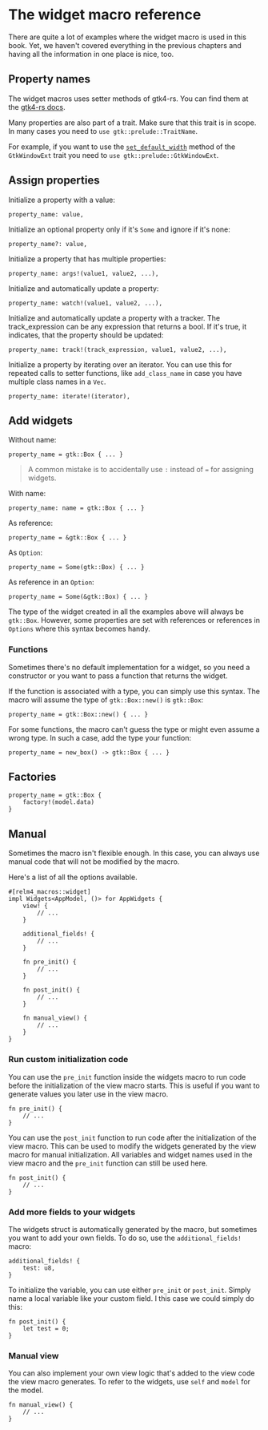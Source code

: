 # The widget macro reference

There are quite a lot of examples where the widget macro is used in this book. Yet, we haven't covered everything in the previous chapters and having all the information in one place is nice, too.

## Property names

The widget macros uses setter methods of gtk4-rs. You can find them at the [gtk4-rs docs](https://gtk-rs.org/gtk4-rs/git/docs/gtk4/index.html).

Many properties are also part of a trait. Make sure that this trait is in scope. In many cases you need to `use gtk::prelude::TraitName`.

For example, if you want to use the [`set_default_width`](https://gtk-rs.org/gtk4-rs/git/docs/gtk4/prelude/trait.GtkWindowExt.html#tymethod.set_default_width) method of the `GtkWindowExt` trait you need to `use gtk::prelude::GtkWindowExt`.

## Assign properties

Initialize a property with a value:

```rust,no_run,noplayground
property_name: value,
```

Initialize an optional property only if it's `Some` and ignore if it's none:

```rust,no_run,noplayground
property_name?: value,
```

Initialize a property that has multiple properties:

```rust,no_run,noplayground
property_name: args!(value1, value2, ...),
```

Initialize and automatically update a property:

```rust,no_run,noplayground
property_name: watch!(value1, value2, ...),
```

Initialize and automatically update a property with a tracker. The track_expression can be any expression that returns a bool. If it's true, it indicates, that the property should be updated:

```rust,no_run,noplayground
property_name: track!(track_expression, value1, value2, ...),
```

Initialize a property by iterating over an iterator. You can use this for repeated calls to setter functions, like `add_class_name` in case you have multiple class names in a `Vec`.

```rust,no_run,noplayground
property_name: iterate!(iterator),
```

## Add widgets

Without name:

```rust,no_run,noplayground
property_name = gtk::Box { ... }
```

> A common mistake is to accidentally use `:` instead of `=` for assigning widgets.

With name:

```rust,no_run,noplayground
property_name: name = gtk::Box { ... }
```

As reference:

```rust,no_run,noplayground
property_name = &gtk::Box { ... }
```

As `Option`:

```rust,no_run,noplayground
property_name = Some(gtk::Box) { ... }
```

As reference in an `Option`:

```rust,no_run,noplayground
property_name = Some(&gtk::Box) { ... }
```

The type of the widget created in all the examples above will always be `gtk::Box`. However, some properties are set with references or references in `Options` where this syntax becomes handy.

### Functions

Sometimes there's no default implementation for a widget, so you need a constructor or you want to pass a function that returns the widget.

If the function is associated with a type, you can simply use this syntax. The macro will assume the type of `gtk::Box::new()` is `gtk::Box`:

```rust,no_run,noplayground
property_name = gtk::Box::new() { ... }
```

For some functions, the macro can't guess the type or might even assume a wrong type. In such a case, add the type your function:

```rust,no_run,noplayground
property_name = new_box() -> gtk::Box { ... }
```

## Factories 

```rust,no_run,noplayground
property_name = gtk::Box { 
    factory!(model.data)
}
```

## Manual

Sometimes the macro isn't flexible enough. In this case, you can always use manual code that will not be modified by the macro.

Here's a list of all the options available.

```rust,no_run,noplayground
#[relm4_macros::widget]
impl Widgets<AppModel, ()> for AppWidgets {
    view! {
        // ...
    }

    additional_fields! {
        // ...
    }

    fn pre_init() {
        // ...
    }

    fn post_init() {
        // ...
    }

    fn manual_view() {
        // ...
    }
}
```

### Run custom initialization code

You can use the `pre_init` function inside the widgets macro to run code before the initialization of the view macro starts. This is useful if you want to generate values you later use in the view macro.

```rust,no_run,noplayground
fn pre_init() {
    // ...
}
```

You can use the `post_init` function to run code after the initialization of the view macro. This can be used to modify the widgets generated by the view macro for manual initialization. All variables and widget names used in the view macro and the `pre_init` function can still be used here.

```rust,no_run,noplayground
fn post_init() {
    // ...
}
```

### Add more fields to your widgets

The widgets struct is automatically generated by the macro, but sometimes you want to add your own fields. To do so, use the `additional_fields!` macro:

```rust,no_run,noplayground
additional_fields! {
    test: u8,
}
```

To initialize the variable, you can use either `pre_init` or `post_init`. Simply name a local variable like your custom field. I this case we could simply do this:

```rust,no_run,noplayground
fn post_init() {
    let test = 0;
}
```

### Manual view

You can also implement your own view logic that's added to the view code the view macro generates. To refer to the widgets, use `self` and `model` for the model.

```rust,no_run,noplayground
fn manual_view() {
    // ...
}
```
